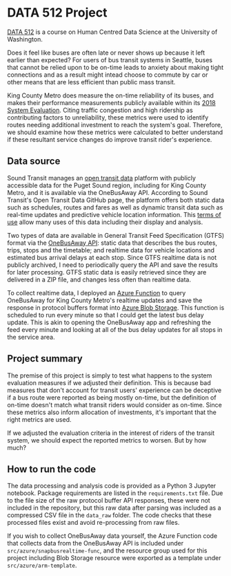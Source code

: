 # DATA 512 Project

[DATA 512](https://wiki.communitydata.cc/Human_Centered_Data_Science_(Fall_2018)) is a course on Human Centred Data Science at the University of Washington.

Does it feel like buses are often late or never shows up because it left earlier than expected? For users of bus transit systems in Seattle, buses that cannot be relied upon to be on-time leads to anxiety about making tight connections and as a result might intead choose to commute by car or other means that are less efficient than public mass transit.

King County Metro does measure the on-time reliability of its buses, and makes their performance measurements publicly available within its [2018 System Evaluation](https://kingcounty.gov/depts/transportation/metro/about/accountability-center/performance/route-performance.aspx). Citing traffic congestion and high ridership as contributing factors to unreliability, these metrics were used to identify routes needing additional investment to reach the system's goal. Therefore, we should examine how these metrics were calculated to better understand if these resultant service changes do improve transit rider's experience.

## Data source

Sound Transit manages an [open transit data](https://www.soundtransit.org/help-contacts/business-information/open-transit-data-otd) platform with publicly accessible data for the Puget Sound region, including for King County Metro, and it is available via the OneBusAway API. According to Sound Transit's Open Transit Data GitHub page, the platform offers both static data such as schedules, routes and fares as well as dynamic transit data such as real-time updates and predictive vehicle location information. This [terms of use](https://www.soundtransit.org/help-contacts/business-information/open-transit-data-otd/transit-data-terms-use) allow many uses of this data including their display and analysis.

Two types of data are available in General Transit Feed Specification (GTFS) format via the [OneBusAway API](http://pugetsound.onebusaway.org/p/OneBusAwayApiService.action): static data that describes the bus routes, trips, stops and the timetable; and realtime data for vehicle locations and estimated bus arrival delays at each stop. Since GTFS realtime data is not publicly archived, I need to periodically query the API and save the results for later processing. GTFS static data is easily retrieved since they are delivered in a ZIP file, and changes less often than realtime data.

To collect realtime data, I deployed an [Azure Function](https://docs.microsoft.com/en-us/azure/azure-functions/) to query OneBusAway for King County Metro's realtime updates and save the response in protocol buffers format into [Azure Blob Storage](https://azure.microsoft.com/en-us/services/storage/blobs/). This function is scheduled to run every minute so that I could get the latest bus delay update. This is akin to opening the OneBusAway app and refreshing the feed every minute and looking at all of the bus delay updates for all stops in the service area.

## Project summary

The premise of this project is simply to test what happens to the system evaluation measures if we adjusted their definition. This is because bad measures that don't account for transit users' experience can be deceptive if a bus route were reported as being mostly on-time, but the definition of on-time doesn't match what transit riders would consider as on-time. Since these metrics also inform allocation of investments, it's important that the right metrics are used.

If we adjusted the evaluation criteria in the interest of riders of the transit system, we should expect the reported metrics to worsen. But by how much?

## How to run the code

The data processing and analysis code is provided as a Python 3 Jupyter notebook. Package requirements are listed in the `requirements.txt` file. Due to the file size of the raw protocol buffer API responses, these were not included in the repository, but this raw data after parsing was included as a compressed CSV file in the `data_raw` folder. The code checks that these processed files exist and avoid re-processing from raw files.

If you wish to collect OneBusAway data yourself, the Azure Function code that collects data from the OneBusAway API is included under `src/azure/snapbusrealtime-func`, and the resource group used for this project including Blob Storage resource were exported as a template under `src/azure/arm-template`.